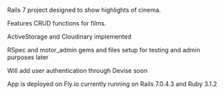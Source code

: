Rails 7 project designed to show highlights of cinema.

Features CRUD functions for films.

ActiveStorage and Cloudinary implemented

RSpec and motor_admin gems and files setup for testing and admin purposes later

Will add user authentication through Devise soon

App is deployed on Fly.io currently running on Rails 7.0.4.3 and Ruby 3.1.2
